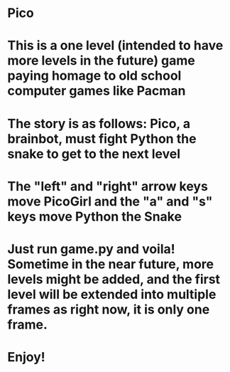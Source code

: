 # Pico

# This is a one level (intended to have more levels in the future) game paying homage to old school computer games like Pacman
# The story is as follows: Pico, a brainbot, must fight Python the snake to get to the next level

# The "left" and "right" arrow keys move PicoGirl and the "a" and "s" keys move Python the Snake

# Just run game.py and voila! Sometime in the near future, more levels might be added, and the first level will be extended into multiple frames as right now, it is only one frame. 

# Enjoy! 
